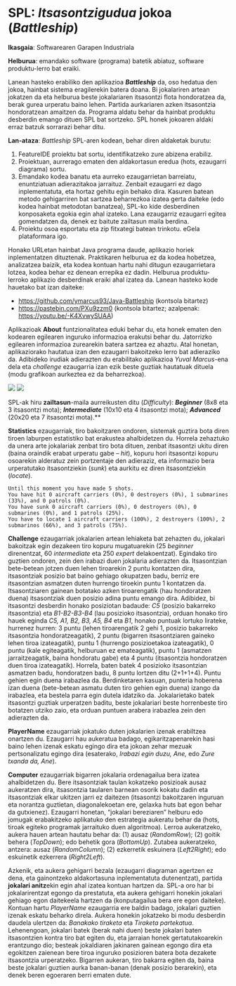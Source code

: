 # SPL: *Itsasontzigudua* jokoa (*Battleship*)

**Ikasgaia**: Softwarearen Garapen Industriala

**Helburua**: emandako software (programa) batetik abiatuz, software produktu-lerro bat eraiki. 

Lanean  hasteko  erabiliko  den  aplikazioa  ***Battleship***  da,  oso  hedatua  den  jokoa,  hainbat  sistema eragilerekin batera doana. Bi jokalariren artean jokatzen da eta helburua beste jokalariaren itsasontzi flota  hondoratzea  da,  berak  gurea  urperatu  baino  lehen.  Partida  aurkariaren  azken  itsasontzia hondoratzean amaitzen da. Programa aldatu behar da hainbat produktu desberdin emango dituen SPL bat sortzeko. SPL honek jokoaren aldaki erraz batzuk sorrarazi behar ditu. 

**Lan-ataza**: *Battleship* SPL-aren kodean, behar diren aldaketak burutu: 

1) FeatureIDE proiektu bat sortu, identifikatzeko zure abizena erabiliz. 
1) Proiektuan, aurrerago ematen den aldakortasun eredua (hots, ezaugarri diagrama) sortu. 
1) Emandako  kodea  banatu  eta  aurreko  ezaugarrietan  barreiatu,  enuntziatuan  adierazitakoa jarraituz.  Zenbait  ezaugarri  ez  dago  inplementatuta,  eta  hortaz  gehitu  egin  behako  dira. Kasuren batean metodo gehigarriren bat sartzea beharrezkoa izatea gerta daiteke (edo kodea hainbat metodotan banatzea), SPL-ko kide desberdinen konposaketa egokia egin ahal izateko. Lana ezaugarriz ezaugarri egitea gomendatzen da, denek ez baitute zailtasun maila berdina. 
1) Proiektu osoa esportatu eta zip fitxategi batean trinkotu. eGela plataformara igo. 

Honako  URLetan  hainbat  Java  programa  daude,  aplikazio  horiek  inplementatzen  dituztenak. Praktikaren helburua ez da kodea hobetzea, analizatzea baizik, eta kodea kontuan hartu nahi ditugun ezaugarrietara lotzea, kodea behar ez denean errepika ez dadin. Helburua produktu-lerroko aplikazio desberdinak eraiki ahal izatea da. Lanean hasteko kode hauetako bat izan daiteke: 

- https://github.com/ymarcus93/Java-Battleship (kontsola bitartez) 
- https://pastebin.com/PXu9zzm0 (kontsola bitartez; azalpenak: https://youtu.be/-K4XvwySUAA) 

Aplikazioak  **About**  funtzionalitatea  eduki  behar  du,  eta  honek  ematen  den  kodearen  egilearen inguruko informazioa erakutsi behar du. Jatorrizko egilearen informazioa zurearekin batera sartzea ez ahaztu. Atal honetan, aplikaziorako hautatua izan den ezaugarri bakoitzeko lerro bat adieraziko da. Adibideko  irudiak  adierazten  du  erabilitako  aplikazioa  *Yuval  Marcus*-ena  dela  eta  *challenge* ezaugarria izan ezik beste guztiak hautatuak dituela (modu grafikoan aurkeztea ez da beharrezkoa).  

![](EzaugarriDiagrama.png)  ![](About.png)

SPL-ak  hiru  **zailtasun**-maila  aurreikusten  ditu  (*Difficulty*):  ***Beginner***  (8x8  eta  3  itsasontzi  mota); ***Intermediate*** (10x10 eta 4 itsasontzi mota); ***Advanced*** (20x20 eta 7 itsasontzi mota).** 

**Statistics** ezaugarriak, tiro bakoitzaren ondoren, sistemak guztira bota diren tiroen laburpen estatistiko bat erakustea ahalbidetzen du. Horrela zehaztuko da unera arte jokalariak zenbat tiro bota dituen, zenbat itsasontzi ukitu diren (baina oraindik erabat urperatu gabe – *hit*), kopuru hori itsasontzi kopuru osoarekin alderatuz zein portzentaje den adieraziz, eta informazio bera urperatutako itsasontziekin (*sunk*) eta aurkitu ez diren itsasontziekin (*locate*). 

```
Until this moment you have made 5 shots.  
You have hit 0 aircraft carriers (0%), 0 destroyers (0%), 1 submarines (33%), and 0 patrols (0%).  
You have sunk 0 aircraft carriers (0%), 0 destroyers (0%), 0 submarines (0%), and 1 patrols (25%). 
You have to locate 1 aircraft carriers (100%), 2 destroyers (100%), 2 submarinos (66%), and 3 patrols (75%).
```

**Challenge** ezaugarriak jokalarien artean lehiaketa bat zehazten du, jokalari bakoitzak egin dezakeen tiro kopuru mugatuarekin (25 *beginner* direnentzat, 60 *intermediate* eta 250 *expert* delakoentzat). Egindako tiro guztien ondoren, zein den irabazi duen jokalaria adierazten da. Itsasontzian bete-betean jotzen duen lehen tiroarekin 2 puntu kontatzen dira, itsasontziak posizio bat baino gehiago okupatzen badu, berriz ere itsasontzian asmatzen duten hurrengo tiroekin puntu 1 kontatzen da. Itsasontziaren gainean botatako azken tiroarengatik (hau hondoratzen duena) itsasontziak duen posizio adina puntu emango dira. Adibidez, bi itsasontzi desberdin honako posiziotan badaude: *C5* (posizio bakarreko itsasontzia) eta *B1-B2-B3-B4* (lau posizioko itsasontzia), orduan honako tiro hauek eginda *C5, A1, B2, B3, A5, B4* eta *B1*, honako puntuak lortuko lirateke, hurrenez hurren: 3 puntu (lehen tiroarengatik 2 gehi 1, posizio bakarreko itsasontzia hondoratzeagatik), 2 puntu (bigarren itsasontziaren gaineko lehen tiroa izateagatik), puntu 1 (hurrengo posizioetakoa izateagatik), 0 puntu (kale egiteagatik, helburuan ez emateagatik), puntu 1 (asmatzen jarraitzeagatik, baina hondoratu gabe) eta 4 puntu (itsasontzia hondoratzen duen tiroa izateagatik). Horrela, baten batek 4 posizioko itsasontzian asmatzen badu, hondoratzen  badu,  8  puntu  lortzen  ditu  (2+1+1+4).  Puntu  gehien  egin  duena  irabazlea  da. Berdinketaren  kasuan,  punteria  hoberena  izan  duena  (bete-betean  asmatu  duten  tiro  gehien  egin duena) izango da irabazlea, eta bestela parra egin dutela idatziko da. Jokalarietako batek itsasontzi guztiak urperatzen baditu, beste jokalariari beste horrenbeste tiro botatzen utziko zaio, eta orduan puntuen arabera irabazlea zein den adierazten da. 

**PlayerName**  ezaugarriak  jokatuko  duten  jokalarien  izenak  erabiltzea  onartzen  du.  Ezaugarri  hau aukeratua badago, egikaritzapenarekin hasi baino lehen izenak eskatu egingo dira eta jokoan zehar mezuak pertsonalizatu egingo dira (esaterako, *Irabazi egin duzu, Ane,* edo *Zure txanda da, Ane*). 

**Computer** ezaugarriak bigarren jokalaria ordenagailua bera izatea ahalbidetzen du. Bere itsasontziak taulan kokatzeko posizioak ausaz aukeratzen dira, itsasontzia taularen barnean osorik kokatu dadin eta itsasontziak elkar ukitzen jarri ez daitezen (itsasontzi bakoitzaren inguruan eta norantza guztietan, diagonalekoetan  ere,  gelaxka  huts  bat  egon  behar  da  gutxienez).  Ezaugarri  honetan,  “jokalari bereziaren” helburu edo jomugak erabakitzeko aplikatuko den estrategia aukeratu behar da (hots, tiroak  egiteko  programak  jarraituko  duen  algoritmoa).  Lerroa  aukeratzeko,  aukera  hauen  artean hautatu  behar  da:  (1)  ausaz  (*RandomRow*);  (2)  goitik  behera  (*TopDown*);  edo  behetik  gora (*BottomUp*).  Zutabea  aukeratzeko,  antzera:  ausaz  (*RandomColumn*);  (2)  ezkerretik  eskuinera (*Left2Right*); edo eskuinetik ezkerrera (*Right2Left*). 

Azkenik,  eta  aukera  gehigarri  bezala  (ezaugarri  diagraman  agertzen  ez  dena,  eta  gainontzeko aldakortasuna inplementatuta dutenentzat), partida **jokalari anitz**ekin egin ahal izatea kontuan hartzen da.  SPL-a  oro  har  bi  jokalarirentzat  egongo  da  prestatuta,  eta  aukera  gehigarri  honekin  jokalari gehiago egon daitekeela hartzen da (konputagailua bera ere egon daiteke). Kontuan hartu *PlayerName* ezaugarria ere baldin badago, jokalari guztien izenak eskatu beharko direla. Aukera honekin jokatzeko bi modu desberdin daudela ulertzen da: *Banakako tiraketa* eta *Tiraketa partekatua*. Lehenengoan, jokalari batek (berak nahi duen) beste jokalari baten itsasontzien kontra tiro bat egiten du, eta jarraian honek  gertatutakoarekin  erantzungo  dio;  besteak  jokaldiaren  jakinaren  gainean  egongo  dira  eta egokitzen  zaienean  bere  tiroa  inguruko  posizioren  batera  bota  dezakete  itsasontzia  urperatzeko. Bigarren  aukeran,  tiro  bakarra  egiten  da,  baina  beste  jokalari  guztien  aurka  banan-banan  (denak posizio berarekin), eta denek beren egoeraren berri ematen dute.  
